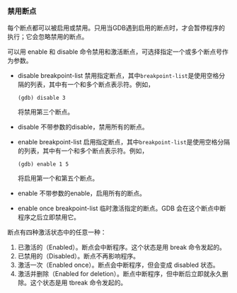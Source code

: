 ### 禁用断点

每个断点都可以被启用或禁用。只用当GDB遇到启用的断点时，才会暂停程序的执行；它会忽略禁用的断点。

可以用 enable 和 disable 命令禁用和激活断点，可选择指定一个或多个断点号作为参数。

- disable breakpoint-list
    禁用指定断点，其中`breakpoint-list`是使用空格分隔的列表，其中有一个和多个断点表示符。例如，
    ```
    (gdb) disable 3
    ```
    将禁用第三个断点。

- disable
    不带参数的disable，禁用所有的断点。

- enable breakpoint-list
    启用指定断点，其中`breakpoint-list`是使用空格分隔的列表，其中有一个和多个断点表示符。例如，
    ```
    (gdb) enable 1 5
    ```
    将启用第一个和第五个断点。

- enable
    不带参数的enable，启用所有的断点。

- enable once breakpoint-list
    临时激活指定的断点。GDB 会在这个断点中断程序之后立即禁用它。

断点有四种激活状态中的任意一种：
1. 已激活的（Enabled）。断点会中断程序。这个状态是用 break 命令发起的。
2. 已禁用的（Disabled）。断点不再影响程序。
3. 激活一次（Enabled once）。断点会中断程序，但会变成 disabled 状态。
4. 激活并删除（Enabled for deletion）。断点中断程序，但中断后立即就永久删除。这个状态是用 tbreak 命令发起的。
